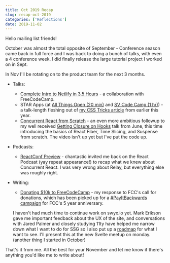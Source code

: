 ```yaml
---
title: Oct 2019 Recap
slug: recap-oct-2019
categories: ['Reflections']
date: 2019-11-02
---
```


Hello mailing list friends!

October was almost the total opposite of September - Conference season came back in full force and I was back to doing a bunch of talks, with even a 4 conference week. I did finally release the large tutorial project I worked on in Sept.

In Nov I'll be rotating on to the product team for the next 3 months.

- Talks:
  - [Complete Intro to Netlify in 3.5 Hours](/speaking/netlify-freecodecamp-intro) - a collaboration with FreeCodeCamp.
  - STAR Apps (at [All Things Open (20 min)](https://www.swyx.io/speaking/star-apps-allthingsopen) and [SV Code Camp (1 hr)](https://www.swyx.io/speaking/star-apps-svcodecamp)) - a talk-length fleshing out of [my CSS Tricks article](https://css-tricks.com/star-apps-a-new-generation-of-front-end-tooling-for-development-workflows/) from earlier this year.
  - [Concurrent React from Scratch](https://www.swyx.io/speaking/react-from-scratch) - an even more ambitious followup to my well received [Getting Closure on Hooks](https://www.swyx.io/speaking/react-hooks) talk from June, this time introducing the basics of React Fiber, Time Slicing, and Suspense from scratch. The video isn't up yet but I've put the code up.
- Podcasts:
  - [ReactConf Preview](https://www.swyx.io/speaking/react-podcast-suspense) - chantastic invited me back on the React Podcast (yay repeat appearance!) to recap what we knew about Concurrent React. I was very wrong about Relay, but everything else was roughly right.
- Writing:

  - [Donating \$10k to FreeCodeCamp](https://www.swyx.io/writing/donating-to-freecodecamp) - my response to FCC's call for donations, which has been picked up for a [#PayItBackwards campaign](https://www.freecodecamp.org/news/payitbackwards-alumni-donation/) for FCC's 5 year anniversary.

  I haven't had much time to continue work on swyx.io yet. Mark Erikson gave me important feedback about the UX of the site, and conversations with Jared Palmer and closely studying 11ty have helped me narrow down what I want to do for SSG so I also put up a [roadmap](https://github.com/sw-yx/ssg#project-roadmap) for what I want to see. I'll present this at the new Svelte meetup on monday. (another thing I started in October)

That's it from me. All the best for your November and let me know if there's anything you'd like me to write about!
